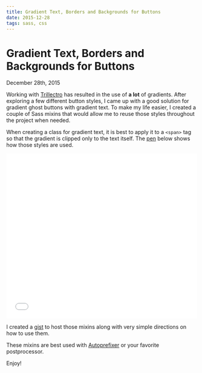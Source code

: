 ```yaml
---
title: Gradient Text, Borders and Backgrounds for Buttons
date: 2015-12-28
tags: sass, css
---
```


# Gradient Text, Borders and Backgrounds for Buttons
<time>December 28th, 2015</time>

Working with [Trillectro](https://twitter.com/trillectro) has resulted in the use of **a lot** of gradients. After exploring a few different button styles, I came up with a good solution for gradient ghost buttons with gradient text. To make my life easier, I created a couple of Sass mixins that would allow me to reuse those styles throughout the project when needed.

When creating a class for gradient text, it is best to apply it to a `<span>` tag so that the gradient is clipped only to the text itself. The [pen](http://codepen.io/laurendorman/pen/ZQBYmV) below shows how those styles are used.

<iframe height='435' scrolling='no' src='//codepen.io/laurendorman/embed/ZQBYmV/?height=435&theme-id=0&default-tab=result' frameborder='no' allowtransparency='true' allowfullscreen='true' style='width: 100%;'></iframe>

I created a [gist](https://gist.github.com/laurendorman/2af852cd1eb92c713a1c) to host those mixins along with very simple directions on how to use them.

<script src="https://gist.github.com/laurendorman/2af852cd1eb92c713a1c.js"></script>

These mixins are best used with [Autoprefixer](https://github.com/postcss/autoprefixer) or your favorite postprocessor.

Enjoy!
